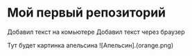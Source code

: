 # Мой первый репозиторий

Добавил текст на комьютере
Добавил текст через браузер


Тут будет картинка апельсина
![Апельсин].(orange.png)
